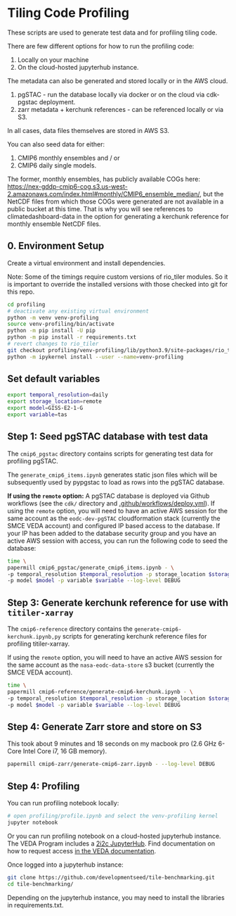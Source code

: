 # Tiling Code Profiling

These scripts are used to generate test data and for profiling tiling code.

There are few different options for how to run the profiling code:

1. Locally on your machine 
2. On the cloud-hosted jupyterhub instance.

The metadata can also be generated and stored locally or in the AWS cloud.

1. pgSTAC - run the database locally via docker or on the cloud via cdk-pgstac deployment.
2. zarr metadata + kerchunk references - can be referenced locally or via S3.

In all cases, data files themselves are stored in AWS S3.

You can also seed data for either:

1. CMIP6 monthly ensembles and / or
2. CMIP6 daily single models.

The former, monthly ensembles, has publicly available COGs here: https://nex-gddp-cmip6-cog.s3.us-west-2.amazonaws.com/index.html#monthly/CMIP6_ensemble_median/, but the NetCDF files from which those COGs were generated are not available in a public bucket at this time. That is why you will see references to climatedashboard-data in the option for generating a kerchunk reference for monthly ensemble NetCDF files.

## 0. Environment Setup

Create a virtual environment and install dependencies.

Note: Some of the timings require custom versions of rio_tiler modules. So it is important to override the installed versions with those checked into git for this repo.

```bash
cd profiling
# deactivate any existing virtual environment
python -m venv venv-profiling
source venv-profiling/bin/activate
python -m pip install -U pip
python -m pip install -r requirements.txt
# revert changes to rio_tiler
git checkout profiling/venv-profiling/lib/python3.9/site-packages/rio_tiler/
python -m ipykernel install --user --name=venv-profiling
```

## Set default variables

```bash
export temporal_resolution=daily
export storage_location=remote
export model=GISS-E2-1-G
export variable=tas
```

## Step 1: Seed pgSTAC database with test data

The `cmip6_pgstac` directory contains scripts for generating test data for profiling pgSTAC.

The `generate_cmip6_items.ipynb` generates static json files which will be subsequently used by pypgstac to load as rows into the pgSTAC database.

**If using the `remote` option:** A pgSTAC database is deployed via Github workflows (see the `cdk/` directory and [.github/workflows/deploy.yml](../.github/workflows/deploy.yml)). If using the `remote` option, you will need to have an active AWS session for the same account as the `eodc-dev-pgSTAC` cloudformation stack (currently the SMCE VEDA account) and configured IP based access to the database. If your IP has been added to the database security group and you have an active AWS session with access, you can run the following code to seed the database:

```bash
time \
papermill cmip6_pgstac/generate_cmip6_items.ipynb - \
-p temporal_resolution $temporal_resolution -p storage_location $storage_location \
-p model $model -p variable $variable --log-level DEBUG
```

## Step 3: Generate kerchunk reference for use with `titiler-xarray`

The `cmip6-reference` directory contains the `generate-cmip6-kerchunk.ipynb,py` scripts for generating kerchunk reference files for profiling titiler-xarray.

If using the `remote` option, you will need to have an active AWS session for the same account as the `nasa-eodc-data-store` s3 bucket (currently the SMCE VEDA account).

```bash
time \
papermill cmip6-reference/generate-cmip6-kerchunk.ipynb - \
-p temporal_resolution $temporal_resolution -p storage_location $storage_location \
-p model $model -p variable $variable --log-level DEBUG
```

## Step 4: Generate Zarr store and store on S3

This took about 9 minutes and 18 seconds on my macbook pro (2.6 GHz 6-Core Intel Core i7, 16 GB memory).

```bash
papermill cmip6-zarr/generate-cmip6-zarr.ipynb - --log-level DEBUG
```

## Step 4: Profiling

You can run profiling notebook locally:

```bash
# open profiling/profile.ipynb and select the venv-profiling kernel
jupyter notebook 
```

Or you can run profiling notebook on a cloud-hosted jupyterhub instance. The VEDA Program includes a [2i2c JupyterHub](https://nasa-veda.2i2c.cloud/). Find documentation on how to request access [in the VEDA documentation](https://nasa-impact.github.io/veda-docs/services/jupyterhub.html).

Once logged into a jupyterhub instance:

```bash
git clone https://github.com/developmentseed/tile-benchmarking.git
cd tile-benchmarking/
```

Depending on the jupyterhub instance, you may need to install the libraries in requirements.txt.



